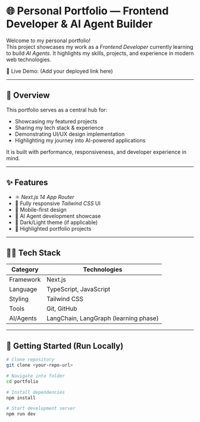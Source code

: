 # 🌐 Personal Portfolio — Frontend Developer & AI Agent Builder

Welcome to my personal portfolio!  
This project showcases my work as a *Frontend Developer* currently learning to build *AI Agents*. It highlights my skills, projects, and experience in modern web technologies.

🚀 Live Demo: (Add your deployed link here)

---

## 📌 Overview

This portfolio serves as a central hub for:
- Showcasing my featured projects
- Sharing my tech stack & experience
- Demonstrating UI/UX design implementation
- Highlighting my journey into AI-powered applications

It is built with performance, responsiveness, and developer experience in mind.

---

## ✨ Features

- ⚛️ *Next.js 14 App Router*
- 🎨 Fully responsive *Tailwind CSS* UI
- 📱 Mobile-first design
- 🧠 AI Agent development showcase
- 🌙 Dark/Light theme (if applicable)
- 💼 Highlighted portfolio projects

---

## 🧑‍💻 Tech Stack

| Category       | Technologies |
|---------------|--------------|
| Framework     | Next.js |
| Language      | TypeScript, JavaScript |
| Styling       | Tailwind CSS |
| Tools         | Git, GitHub |
| AI/Agents     | LangChain, LangGraph (learning phase) |

---

## 🧩 Getting Started (Run Locally)

```bash
# Clone repository
git clone <your-repo-url>

# Navigate into folder
cd portfolio

# Install dependencies
npm install

# Start development server
npm run dev
